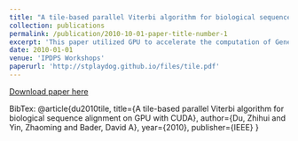 ```yaml
---
title: "A tile-based parallel Viterbi algorithm for biological sequence alignment on GPU with CUDA"
collection: publications
permalink: /publication/2010-10-01-paper-title-number-1
excerpt: 'This paper utilized GPU to accelerate the computation of Gene match based on Viterbi algorithms'
date: 2010-01-01
venue: 'IPDPS Workshops'
paperurl: 'http://stplaydog.github.io/files/tile.pdf'
---
```


[Download paper here](http://stplaydog.github.io/files/tile.pdf)

BibTex: @article{du2010tile,
  title={A tile-based parallel Viterbi algorithm for biological sequence alignment on GPU with CUDA},
    author={Du, Zhihui and Yin, Zhaoming and Bader, David A},
      year={2010},
        publisher={IEEE}
}
